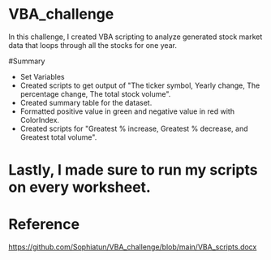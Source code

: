 # VBA_challenge

In this challenge, I created VBA scripting to analyze generated stock market data that loops through all the stocks for one year.

#Summary

* Set Variables
* Created scripts to get output of "The ticker symbol, Yearly change, The percentage change, The total stock volume".
* Created summary table for the dataset.
* Formatted positive value in green and negative value in red with ColorIndex.
* Created scripts for "Greatest % increase, Greatest % decrease, and Greatest total volume".

# Lastly, I made sure to run my scripts on every worksheet.

# Reference
https://github.com/Sophiatun/VBA_challenge/blob/main/VBA_scripts.docx
